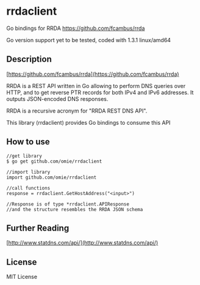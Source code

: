 rrdaclient
==========

Go bindings for RRDA https://github.com/fcambus/rrda

Go version support yet to be tested, coded with 1.3.1 linux/amd64

## Description

[https://github.com/fcambus/rrda](https://github.com/fcambus/rrda)

RRDA is a REST API written in Go allowing to perform DNS queries over HTTP, and to get reverse PTR records for both IPv4 and IPv6 addresses. It outputs JSON-encoded DNS responses.

RRDA is a recursive acronym for "RRDA REST DNS API".

This library (rrdaclient) provides Go bindings to consume this API

## How to use

    //get library
    $ go get github.com/omie/rrdaclient

    //import library
    import github.com/omie/rrdaclient

    //call functions
    response = rrdaclient.GetHostAddress("<input>")

    //Response is of type *rrdaclient.APIResponse
    //and the structure resembles the RRDA JSON schema


## Further Reading
[http://www.statdns.com/api/](http://www.statdns.com/api/)


## License
MIT License
